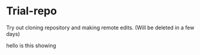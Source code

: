 # Trial-repo
Try out cloning repository and making remote edits. (Will be deleted in a few days)

hello
is this showing